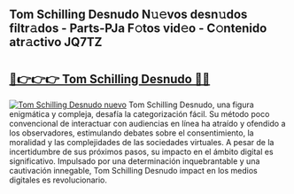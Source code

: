 ## Tom Schilling Desnudo N𝚞𝚎vos desn𝚞dos filtr𝚊dos - Parts-PJa F𝚘tos vid𝚎o - C𝚘ntenido atr𝚊ctivo JQ7TZ

# <h2><a href="http://mbbvw0u.tromn.icu/?c=Tom+Schilling+Desnudo">🔗👉👉👉 Tom Schilling Desnudo 🔗🔗</a></h2>

[![Tom Schilling Desnudo nuevo](https://i.imgur.com/pEAQMta.gif)](http://mbbvw0u.tromn.icu/?c=Tom+Schilling+Desnudo)
Tom Schilling Desnudo, una figura enigmática y compleja, desafía la categorización fácil. Su método poco convencional de interactuar con audiencias en línea ha atraído y ofendido a los observadores, estimulando debates sobre el consentimiento, la moralidad y las complejidades de las sociedades virtuales. A pesar de la incertidumbre de sus próximos pasos, su impacto en el ámbito digital es significativo. Impulsado por una determinación inquebrantable y una cautivación innegable, Tom Schilling Desnudo impact en los medios digitales es revolucionario.
